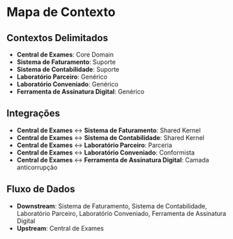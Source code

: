 # Mapa de Contexto

## Contextos Delimitados

- **Central de Exames**: Core Domain
- **Sistema de Faturamento**: Suporte
- **Sistema de Contabilidade**: Suporte
- **Laboratório Parceiro**: Genérico
- **Laboratório Conveniado**: Genérico
- **Ferramenta de Assinatura Digital**: Genérico

## Integrações

- **Central de Exames** <-> **Sistema de Faturamento**: Shared Kernel
- **Central de Exames** <-> **Sistema de Contabilidade**: Shared Kernel
- **Central de Exames** <-> **Laboratório Parceiro**: Parceria
- **Central de Exames** <-> **Laboratório Conveniado**: Conformista
- **Central de Exames** <-> **Ferramenta de Assinatura Digital**: Camada anticorrupção

## Fluxo de Dados

- **Downstream**: Sistema de Faturamento, Sistema de Contabilidade, Laboratório Parceiro, Laboratório Conveniado, Ferramenta de Assinatura Digital
- **Upstream**: Central de Exames
